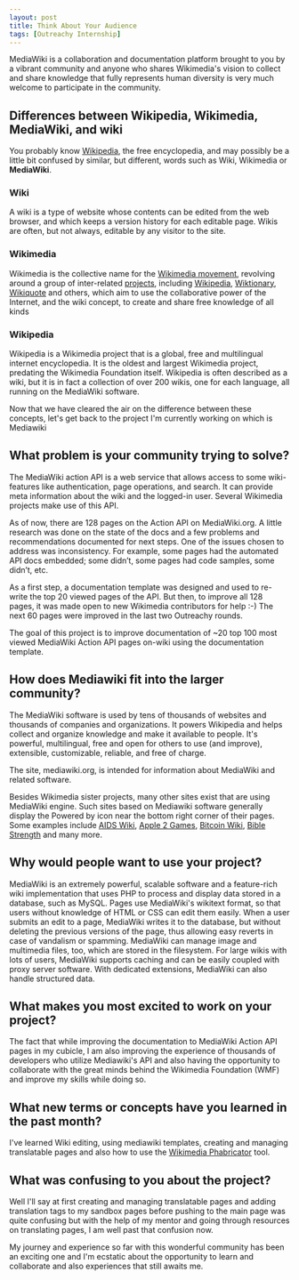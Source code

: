 ```yaml
---
layout: post
title: Think About Your Audience
tags: [Outreachy Internship]
---
```



MediaWiki is a collaboration and documentation platform brought to you by a vibrant community and anyone who shares Wikimedia's vision to collect and share knowledge that fully represents human diversity is very much welcome to participate in the community. 

## Differences between Wikipedia, Wikimedia, MediaWiki, and wiki

You probably know [Wikipedia](https://en.wikipedia.org/wiki/Wikipedia), the free encyclopedia, and may possibly be a little bit confused by similar, but different, words such as Wiki, Wikimedia or **MediaWiki**.

### Wiki

A wiki is a type of website whose contents can be edited from the web browser, and which keeps a version history for each editable page. Wikis are often, but not always, editable by any visitor to the site.

### Wikimedia

Wikimedia is the collective name for the [Wikimedia movement](https://meta.wikimedia.org/wiki/Wikimedia_movement), revolving around a group of inter-related [projects](https://meta.wikimedia.org/wiki/Wikimedia_projects), including [Wikipedia](https://meta.wikimedia.org/wiki/Wikipedia), [Wiktionary](https://meta.wikimedia.org/wiki/Wiktionary), [Wikiquote](https://meta.wikimedia.org/wiki/Wikiquote) and others, which aim to use the collaborative power of the Internet, and the wiki concept, to create and share free knowledge of all kinds

### Wikipedia

Wikipedia is a Wikimedia project that is a global, free and multilingual internet encyclopedia. It is the oldest and largest Wikimedia project, predating the Wikimedia Foundation itself. Wikipedia is often described as a wiki, but it is in fact a collection of over 200 wikis, one for each language, all running on the MediaWiki software.

Now that we have cleared the air on the difference between these concepts, let's get back to the project I'm currently working on which is Mediawiki

## What problem is your community trying to solve?

The MediaWiki action API is a web service that allows access to some wiki-features like authentication, page operations, and search. It can provide meta information about the wiki and the logged-in user. Several Wikimedia projects make use of this API.

As of now, there are 128 pages on the Action API on MediaWiki.org. A little research was done on the state of the docs and a few problems and recommendations documented for next steps. One of the issues chosen to address was inconsistency. For example, some pages had the automated API docs embedded; some didn’t, some pages had code samples, some didn’t, etc.

As a first step, a documentation template was designed and used to re-write the top 20 viewed pages of the API. But then, to improve all 128 pages, it was made open to new Wikimedia contributors for help :-) The next 60 pages were improved in the last two Outreachy rounds.

The goal of this project is to improve documentation of ~20 top 100 most viewed MediaWiki Action API pages on-wiki using the documentation template.

## How does Mediawiki fit into the larger community?

The MediaWiki software is used by tens of thousands of websites and thousands of companies and organizations. It powers Wikipedia and helps collect and organize knowledge and make it available to people. It's powerful, multilingual, free and open for others to use (and improve), extensible, customizable, reliable, and free of charge. 

The site, mediawiki.org, is intended for information about MediaWiki and related software. 

Besides Wikimedia sister projects, many other sites exist that are using MediaWiki engine. Such sites based on Mediawiki software generally display the Powered by icon near the bottom right corner of their pages. Some examples include [AIDS Wiki](http://www.reviewingaids.com/awiki), [Apple 2 Games](http://www.apple2games.com/), [Bitcoin Wiki](http://bitcoin.it/), [Bible Strength](http://biblestrength.com/) and many more.


## Why would people want to use your project?

MediaWiki is an extremely powerful, scalable software and a feature-rich wiki implementation that uses PHP to process and display data stored in a database, such as MySQL. Pages use MediaWiki's wikitext format, so that users without knowledge of HTML or CSS can edit them easily. When a user submits an edit to a page, MediaWiki writes it to the database, but without deleting the previous versions of the page, thus allowing easy reverts in case of vandalism or spamming. MediaWiki can manage image and multimedia files, too, which are stored in the filesystem. For large wikis with lots of users, MediaWiki supports caching and can be easily coupled with proxy server software. With dedicated extensions, MediaWiki can also handle structured data.

## What makes you most excited to work on your project?

The fact that while improving the documentation to MediaWiki Action API pages in my cubicle, I am also improving the experience of thousands of developers who utilize Mediawiki's API and also having the opportunity to collaborate with the great minds behind the Wikimedia Foundation (WMF) and improve my skills while doing so.

## What new terms or concepts have you learned in the past month?

I've learned Wiki editing, using mediawiki templates, creating and managing translatable pages and also how to use the [Wikimedia Phabricator](https://phabricator.wikimedia.org/) tool.

## What was confusing to you about the project?

Well I'll say at first creating and managing translatable pages and adding translation tags to my sandbox pages before pushing to the main page was quite confusing but with the help of my mentor and going through resources on translating pages, I am well past that confusion now. 

My journey and experience so far with this wonderful community has been an exciting one and I'm ecstatic about the opportunity to learn and collaborate and also experiences that still awaits me.
